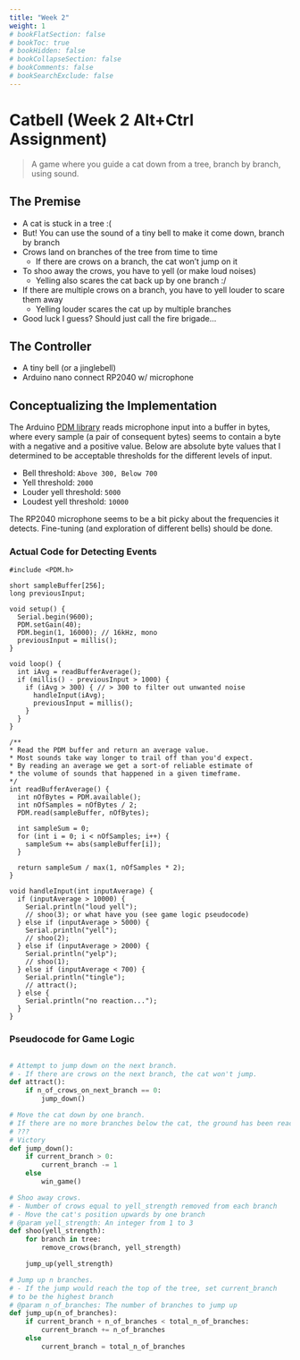 ```yaml
---
title: "Week 2"
weight: 1
# bookFlatSection: false
# bookToc: true
# bookHidden: false
# bookCollapseSection: false
# bookComments: false
# bookSearchExclude: false
---
```


# Catbell (Week 2 Alt+Ctrl Assignment)

> A game where you guide a cat down from a tree, branch by branch, using sound.

## The Premise

- A cat is stuck in a tree :( 
- But! You can use the sound of a tiny bell to make it come down, branch by branch
- Crows land on branches of the tree from time to time
    - If there are crows on a branch, the cat won’t jump on it
- To shoo away the crows, you have to yell (or make loud noises)
    - Yelling also scares the cat back up by one branch :/
- If there are multiple crows on a branch, you have to yell louder to scare them away
    - Yelling louder scares the cat up by multiple branches
- Good luck I guess? Should just call the fire brigade...

## The Controller

- A tiny bell (or a jinglebell)
- Arduino nano connect RP2040 w/ microphone

## Conceptualizing the Implementation

The Arduino [PDM library](https://docs.arduino.cc/learn/built-in-libraries/pdm) reads microphone input into a buffer in bytes, where every sample (a pair of consequent bytes) seems to contain a byte with a negative and a positive value. Below are absolute byte values that I determined to be acceptable thresholds for the different levels of input.

- Bell threshold: `Above 300, Below 700`
- Yell threshold: `2000`
- Louder yell threshold: `5000`
- Loudest yell threshold: `10000`

The RP2040 microphone seems to be a bit picky about the frequencies it detects. Fine-tuning (and exploration of different bells) should be done.

### Actual Code for Detecting Events

```arduino
#include <PDM.h>

short sampleBuffer[256];
long previousInput;

void setup() {
  Serial.begin(9600);
  PDM.setGain(40);
  PDM.begin(1, 16000); // 16kHz, mono
  previousInput = millis();
}

void loop() {
  int iAvg = readBufferAverage();
  if (millis() - previousInput > 1000) {
    if (iAvg > 300) { // > 300 to filter out unwanted noise
      handleInput(iAvg);
      previousInput = millis();
    }
  }
}

/**
* Read the PDM buffer and return an average value.
* Most sounds take way longer to trail off than you'd expect.
* By reading an average we get a sort-of reliable estimate of
* the volume of sounds that happened in a given timeframe.
*/
int readBufferAverage() {
  int nOfBytes = PDM.available();
  int nOfSamples = nOfBytes / 2;
  PDM.read(sampleBuffer, nOfBytes);

  int sampleSum = 0;
  for (int i = 0; i < nOfSamples; i++) {
    sampleSum += abs(sampleBuffer[i]);
  }

  return sampleSum / max(1, nOfSamples * 2);
}

void handleInput(int inputAverage) {
  if (inputAverage > 10000) {
    Serial.println("loud yell");
    // shoo(3); or what have you (see game logic pseudocode)
  } else if (inputAverage > 5000) {
    Serial.println("yell");
    // shoo(2);
  } else if (inputAverage > 2000) {
    Serial.println("yelp");
    // shoo(1);
  } else if (inputAverage < 700) {
    Serial.println("tingle");
    // attract();
  } else {
    Serial.println("no reaction...");
  }
}
```

### Pseudocode for Game Logic

```python

# Attempt to jump down on the next branch.
# - If there are crows on the next branch, the cat won't jump.
def attract():
    if n_of_crows_on_next_branch == 0:
        jump_down()

# Move the cat down by one branch.
# If there are no more branches below the cat, the ground has been reached.
# ???
# Victory
def jump_down():
    if current_branch > 0:
        current_branch -= 1
    else
        win_game()

# Shoo away crows.
# - Number of crows equal to yell_strength removed from each branch
# - Move the cat's position upwards by one branch
# @param yell_strength: An integer from 1 to 3
def shoo(yell_strength):
    for branch in tree:
        remove_crows(branch, yell_strength)

    jump_up(yell_strength)

# Jump up n branches.
# - If the jump would reach the top of the tree, set current_branch
# to be the highest branch
# @param n_of_branches: The number of branches to jump up
def jump_up(n_of_branches):
    if current_branch + n_of_branches < total_n_of_branches:
        current_branch += n_of_branches
    else
        current_branch = total_n_of_branches

```
